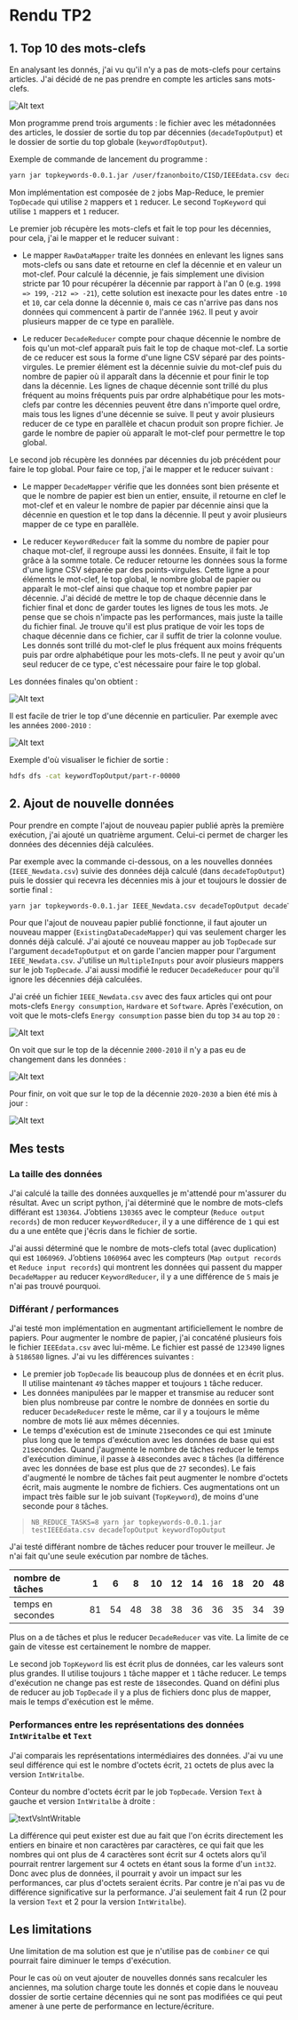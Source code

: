 # Rendu TP2

## 1. Top 10 des mots-clefs

En analysant les donnés, j'ai vu qu'il n'y a pas de mots-clefs pour certains articles. J'ai décidé de ne pas prendre en compte les articles sans mots-clefs.

![Alt text](img/nullKw.png)

Mon programme prend trois arguments : le fichier avec les métadonnées des articles, le dossier de sortie du top par décennies (`decadeTopOutput`) et le dossier de sortie du top globale (`keywordTopOutput`).

Exemple de commande de lancement du programme :

```bash
yarn jar topkeywords-0.0.1.jar /user/fzanonboito/CISD/IEEEdata.csv decadeTopOutput keywordTopOutput
```

Mon implémentation est composée de `2` jobs Map-Reduce, le premier `TopDecade` qui utilise `2` mappers et `1` reducer. Le second `TopKeyword` qui utilise `1` mappers et `1` reducer.

Le premier job récupère les mots-clefs et fait le top pour les décennies, pour cela, j'ai le mapper et le reducer suivant :

- Le mapper `RawDataMapper` traite les données en enlevant les lignes sans mots-clefs ou sans date et retourne en clef la décennie et en valeur un mot-clef. Pour calculé la décennie, je fais simplement une division stricte par 10 pour récupérer la décennie par rapport à l'an 0 (e.g. `1998 => 199`, `-212 => -21`), cette solution est inexacte pour les dates entre `-10` et `10`, car cela donne la décennie `0`, mais ce cas n'arrive pas dans nos données qui commencent à partir de l'année `1962`. Il peut y avoir plusieurs mapper de ce type en parallèle.

- Le reducer `DecadeReducer` compte pour chaque décennie le nombre de fois qu'un mot-clef apparaît puis fait le top de chaque mot-clef. La sortie de ce reducer est sous la forme d'une ligne CSV séparé par des points-virgules. Le premier élément est la décennie suivie du mot-clef puis du nombre de papier où il apparaît dans la décennie et pour finir le top dans la décennie. Les lignes de chaque décennie sont trillé du plus fréquent au moins fréquents puis par ordre alphabétique pour les mots-clefs par contre les décennies peuvent être dans n'importe quel ordre, mais tous les lignes d'une décennie se suive. Il peut y avoir plusieurs reducer de ce type en parallèle et chacun produit son propre fichier. Je garde le nombre de papier où apparaît le mot-clef pour permettre le top global.

Le second job récupère les données par décennies du job précédent pour faire le top global. Pour faire ce top, j'ai le mapper et le reducer suivant :

- Le mapper `DecadeMapper` vérifie que les données sont bien présente et que le nombre de papier est bien un entier, ensuite, il retourne en clef le mot-clef et en valeur le nombre de papier par décennie ainsi que la décennie en question et le top dans la décennie. Il peut y avoir plusieurs mapper de ce type en parallèle.

- Le reducer `KeywordReducer` fait la somme du nombre de papier pour chaque mot-clef, il regroupe aussi les données. Ensuite, il fait le top grâce à la somme totale. Ce reducer retourne les données sous la forme d'une ligne CSV séparée par des points-virgules. Cette ligne a pour éléments le mot-clef, le top global, le nombre global de papier ou apparaît le mot-clef ainsi que chaque top et nombre papier par décennie. J'ai décidé de mettre le top de chaque décennie dans le fichier final et donc de garder toutes les lignes de tous les mots. Je pense que se chois n'impacte pas les performances, mais juste la taille du fichier final. Je trouve qu'il est plus pratique de voir les tops de chaque décennie dans ce fichier, car il suffit de trier la colonne voulue. Les donnés sont trillé du mot-clef le plus fréquent aux moins fréquents puis par ordre alphabétique pour les mots-clefs. Il ne peut y avoir qu'un seul reducer de ce type, c'est nécessaire pour faire le top global.

Les données finales qu'on obtient :

![Alt text](img/dataOutTop.png)

Il est facile de trier le top d'une décennie en particulier. Par exemple avec les années `2000-2010` :

![Alt text](img/dataOutTop200.png)

Exemple d'où visualiser le fichier de sortie :

```bash
hdfs dfs -cat keywordTopOutput/part-r-00000
```

## 2. Ajout de nouvelle données

Pour prendre en compte l'ajout de nouveau papier publié après la première exécution, j'ai ajouté un quatrième argument. Celui-ci permet de charger les données des décennies déjà calculées.

Par exemple avec la commande ci-dessous, on a les nouvelles données (`IEEE_Newdata.csv`) suivie des données déjà calculé (dans `decadeTopOutput`) puis le dossier qui recevra les décennies mis à jour et toujours le dossier de sortie final :

```bash
yarn jar topkeywords-0.0.1.jar IEEE_Newdata.csv decadeTopOutput decadeTopOutput_withNewData keywordTopOutput2
```

Pour que l'ajout de nouveau papier publié fonctionne, il faut ajouter un nouveau mapper (`ExistingDataDecadeMapper`) qui vas seulement charger les donnés déjà calculé. J'ai ajouté ce nouveau mapper au job `TopDecade` sur l'argument `decadeTopOutput` et on garde l'ancien mapper pour l'argument `IEEE_Newdata.csv`. J'utilise un `MultipleInputs` pour avoir plusieurs mappers sur le job `TopDecade`. J'ai aussi modifié le reducer `DecadeReducer` pour qu'il ignore les décennies déjà calculées.

J'ai créé un fichier `IEEE_Newdata.csv` avec des faux articles qui ont pour mots-clefs `Energy consumption`, `Hardware` et `Software`. Après l'exécution, on voit que le mots-clefs `Energy consumption` passe bien du top `34` au top `20` :

![Alt text](img/dataOutTopDiff.png)

On voit que sur le top de la décennie `2000-2010` il n'y a pas eu de changement dans les données :

![Alt text](img/dataOutTopDiff200.png)

Pour finir, on voit que sur le top de la décennie `2020-2030` a bien été mis à jour :

![Alt text](img/dataOutTopDiff202.png)

## Mes tests

### La taille des données

J'ai calculé la taille des données auxquelles je m'attendé pour m'assurer du résultat.
Avec un script python, j'ai déterminé que le nombre de mots-clefs différant est `130364`. J’obtiens `130365` avec le compteur (`Reduce output records`) de mon reducer `KeywordReducer`, il y a une différence de `1` qui est du a une entête que j'écris dans le fichier de sortie.

J'ai aussi déterminé que le nombre de mots-clefs total (avec duplication) qui est `1060969`. J’obtiens `1060964` avec les compteurs (`Map output records` et `Reduce input records`) qui montrent les données qui passent du mapper `DecadeMapper` au reducer `KeywordReducer`, il y a une différence de `5` mais je n'ai pas trouvé pourquoi.

### Différant / performances

J'ai testé mon implémentation en augmentant artificiellement le nombre de papiers. Pour augmenter le nombre de papier, j'ai concaténé plusieurs fois le fichier `IEEEdata.csv` avec lui-même. Le fichier est passé de `123490` lignes à `5186580` lignes.
J'ai vu les différences suivantes :

- Le premier job `TopDecade` lis beaucoup plus de données et en écrit plus. Il utilise maintenant `49` tâches mapper et toujours `1` tâche reducer.
- Les données manipulées par le mapper et transmise au reducer sont bien plus nombreuse par contre le nombre de données en sortie du reducer `DecadeReducer` reste le même, car il y a toujours le même nombre de mots lié aux mêmes décennies.
- Le temps d'exécution est de `1`minute `21`secondes ce qui est `1`minute plus long que le temps d'exécution avec les données de base qui est `21`secondes. Quand j'augmente le nombre de tâches reducer le temps d'exécution diminue, il passe à `48`secondes avec `8` tâches (la différence avec les données de base est plus que de `27` secondes). Le fais d'augmenté le nombre de tâches fait peut augmenter le nombre d'octets écrit, mais augmente le nombre de fichiers. Ces augmentations ont un impact très faible sur le job suivant (`TopKeyword`), de moins d'une seconde pour `8` tâches.

> `NB_REDUCE_TASKS=8 yarn jar topkeywords-0.0.1.jar testIEEEdata.csv decadeTopOutput keywordTopOutput`

J'ai testé différant nombre de tâches reducer pour trouver le meilleur. Je n'ai fait qu'une seule exécution par nombre de tâches.

| nombre de tâches  | 1  | 6  | 8  | 10 | 12 | 14 | 16 | 18 | 20 | 48 |
|:------------------|:--:|:--:|:--:|:--:|:--:|:--:|:--:|:--:|:--:|:--:|
| temps en secondes | 81 | 54 | 48 | 38 | 38 | 36 | 36 | 35 | 34 | 39 |

Plus on a de tâches et plus le reducer `DecadeReducer` vas vite. La limite de ce gain de vitesse est certainement le nombre de mapper.

Le second job `TopKeyword` lis est écrit plus de données, car les valeurs sont plus grandes. Il utilise toujours `1` tâche mapper et `1` tâche reducer. Le temps d'exécution ne change pas est reste de `18`secondes. Quand on défini plus de reducer au job `TopDecade` il y a plus de fichiers donc plus de mapper, mais le temps d'exécution est le même.

### Performances entre les représentations des données `IntWritalbe` et `Text`

J'ai comparais les représentations intermédiaires des données. J'ai vu une seul différence qui est le nombre d'octets écrit, `21` octets de plus avec la version `IntWritalbe`.

Conteur du nombre d'octets écrit par le job `TopDecade`. Version `Text` à gauche et version `IntWritalbe` à droite :

![textVsIntWritable](img/textVsIntWritable.png)

La différence qui peut exister est due au fait que l'on écrits directement les entiers en binaire et non caractères par caractères, ce qui fait que les nombres qui ont plus de 4 caractères sont écrit sur 4 octets alors qu'il pourrait rentrer largement sur 4 octets en étant sous la forme d'un `int32`. Donc avec plus de données, il pourrait y avoir un impact sur les performances, car plus d'octets seraient écrits.
Par contre je n'ai pas vu de différence significative sur la performance. J'ai seulement fait 4 run (2 pour la version `Text` et 2 pour la version `IntWritalbe`).

## Les limitations

Une limitation de ma solution est que je n'utilise pas de `combiner` ce qui pourrait faire diminuer le temps d'exécution.

Pour le cas où on veut ajouter de nouvelles donnés sans recalculer les anciennes, ma solution charge toute les donnés et copie dans le nouveau dossier de sortie certaine décennies qui ne sont pas modifiées ce qui peut amener à une perte de performance en lecture/écriture.
